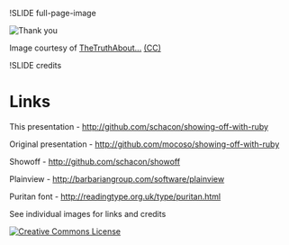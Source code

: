 !SLIDE full-page-image

![Thank you](thankyou.jpg "Thank you")

Image courtesy of <span xmlns:cc="http://creativecommons.org/ns#" about="http://www.flickr.com/photos/thetruthabout/2668888527/"><a rel="cc:attributionURL" href="http://www.flickr.com/photos/thetruthabout/">TheTruthAbout...</a> <a rel="license" href="http://creativecommons.org/licenses/by-sa/2.0/">(CC)</a></span>


!SLIDE credits

# Links #

This presentation - <http://github.com/schacon/showing-off-with-ruby>

Original presentation - <http://github.com/mocoso/showing-off-with-ruby>

Showoff - <http://github.com/schacon/showoff>

Plainview - <http://barbariangroup.com/software/plainview>

Puritan font - <http://readingtype.org.uk/type/puritan.html>

See individual images for links and credits

<a rel="license" href="http://creativecommons.org/licenses/by-nc/2.0/uk/">![Creative Commons License](cc.png "Creative Commons License")</a>